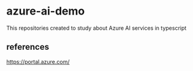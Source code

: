 # azure-ai-demo
This repositories created to study about Azure AI services in typescript

## references
https://portal.azure.com/

